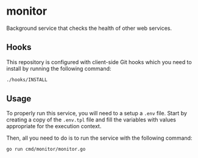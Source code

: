 # monitor

Background service that checks the health of other web services.

## Hooks

This repository is configured with client-side Git hooks which you need to install by running the following command:

```bash
./hooks/INSTALL
```

## Usage

To properly run this service, you will need to a setup a `.env` file. Start by creating a copy of the `.env.tpl` file and fill the variables with values appropriate for the execution context.

Then, all you need to do is to run the service with the following command:

```bash
go run cmd/monitor/monitor.go
```
